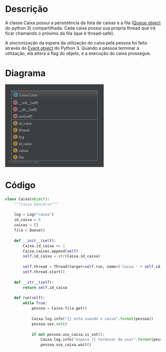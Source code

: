 # Descrição

A classe Caixa possui a persistência da lista de caixas e a fila \([Queue object](https://docs.python.org/3/library/queue.html#queue-objects) do python 3\) compartilhada. Cada caixa possui sua própria thread que irá ficar chamando o próximo da fila \(que é thread-safe\).

A sincronização da espera da utilização do caixa pela pessoa foi feita através do [Event object](https://docs.python.org/3/library/threading.html#event-objects) do Python 3. Quando a pessoa terminar a utilização, ela altera a flag do objeto, e a execução do caixa prossegue.

# Diagrama

![](/doc/img/caixa.png)

# Código

```py
class Caixa(object):
    """Caixa bancário"""

    log = Log("caixa")
    id_caixa = 0
    caixas = []
    fila = Queue()

    def __init__(self):
        Caixa.id_caixa += 1
        Caixa.caixas.append(self)
        self.id_caixa = str(Caixa.id_caixa)

        self.thread = Thread(target=self.run, name=('Caixa ' + self.id_caixa))
        self.thread.start()

    def __str__(self):
        return self.id_caixa

    def run(self):
        while True:
            pessoa = Caixa.fila.get()

            Caixa.log.info("{} esta usando o caixa".format(pessoa))
            pessoa.vez.set()

            if not pessoa.uso_caixa.is_set():
                Caixa.log.info("espera {} terminar de usar".format(pessoa))
                pessoa.uso_caixa.wait()
```



